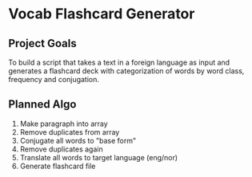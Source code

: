 # Vocab Flashcard Generator
## Project Goals
To build a script that takes a text in a foreign language as input and generates a flashcard deck with categorization of words by word class, frequency and conjugation.

## Planned Algo
1. Make paragraph into array
2. Remove duplicates from array
3. Conjugate all words to "base form"
4. Remove duplicates again
5. Translate all words to target language (eng/nor)
6. Generate flashcard file